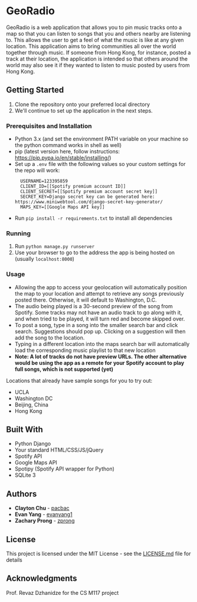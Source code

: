 # GeoRadio

GeoRadio is a web application that allows you to pin music tracks onto a map so that you can listen to songs that you and others nearby are listening to. This allows the user to get a feel of what the music is like at any given location. This application aims to bring communities all over the world together through music. If someone from Hong Kong, for instance, posted a track at their location, the application is intended so that others around the world may also see it if they wanted to listen to music posted by users from Hong Kong.

## Getting Started

1. Clone the repository onto your preferred local directory
2. We'll continue to set up the application in the next steps.

### Prerequisites and Installation

- Python 3.x (and set the environment PATH variable on your machine so the python command works in shell as well)
- pip (latest version here, follow instructions: https://pip.pypa.io/en/stable/installing/)
- Set up a ```.env``` file with the following values so your custom settings for the repo will work:
  ```
    USERNAME=123395859
    CLIENT_ID=[[Spotify premium account ID]]
    CLIENT_SECRET=[[Spotify premium account secret key]]
    SECRET_KEY=Django secret key can be generated here: https://www.miniwebtool.com/django-secret-key-generator/
    MAPS_KEY=[[Google Maps API key]]
  ```
 - Run ```pip install -r requirements.txt``` to install all dependencies

### Running

1. Run ```python manage.py runserver```
4. Use your browser to go to the address the app is being hosted on (usually ```localhost:8000```)

### Usage

- Allowing the app to access your geolocation will automatically position the map to your location and attempt to retrieve any songs previously posted there. Otherwise, it will default to Washington, D.C.
- The audio being played is a 30-second preview of the song from Spotify. Some tracks may not have an audio track to go along with it, and when tried to be played, it will turn red and become skipped over.
- To post a song, type in a song into the smaller search bar and click search. Suggestions should pop up. Clicking on a suggestion will then add the song to the location.
- Typing in a different location into the maps search bar will automatically load the corresponding music playlist to that new location
- **Note: A lot of tracks do not have preview URLs. The other alternative would be using the app as a remote for your Spotify account to play full songs, which is not supported (yet)**

Locations that already have sample songs for you to try out:
- UCLA
- Washington DC
- Beijing, China
- Hong Kong

## Built With

* Python Django
* Your standard HTML/CSS/JS/jQuery
* Spotify API
* Google Maps API
* Spotipy (Spotify API wrapper for Python)
* SQLite 3

## Authors

* **Clayton Chu** - [pacbac](https://github.com/pacbac)
* **Evan Yang** - [evanyang1](https://github.com/evanyang1)
* **Zachary Prong** - [zprong](https://github.com/zprong)

## License

This project is licensed under the MIT License - see the [LICENSE.md](LICENSE.md) file for details

## Acknowledgments

Prof. Revaz Dzhanidze for the CS M117 project
